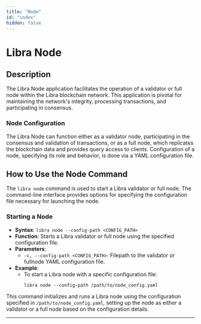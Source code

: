 ```yaml
---
title: "Node"
id: "index"
hidden: false
---
```


# Libra Node

## Description
The Libra Node application facilitates the operation of a validator or full node within the Libra blockchain network. This application is pivotal for maintaining the network's integrity, processing transactions, and participating in consensus. 

### Node Configuration
The Libra Node can function either as a validator node, participating in the consensus and validation of transactions, or as a full node, which replicates the blockchain data and provides query access to clients. Configuration of a node, specifying its role and behavior, is done via a YAML configuration file.

## How to Use the Node Command
The `libra node` command is used to start a Libra validator or full node. The command-line interface provides options for specifying the configuration file necessary for launching the node.

### Starting a Node
- **Syntax**: `libra node --config-path <CONFIG_PATH>`
- **Function**: Starts a Libra validator or full node using the specified configuration file.
- **Parameters**:
  - `-c, --config-path <CONFIG_PATH>`: Filepath to the validator or fullnode YAML configuration file.
- **Example**:
  - To start a Libra node with a specific configuration file:
    ```
    libra node --config-path /path/to/node_config.yaml
    ```

This command initializes and runs a Libra node using the configuration specified in `/path/to/node_config.yaml`, setting up the node as either a validator or a full node based on the configuration details.

---